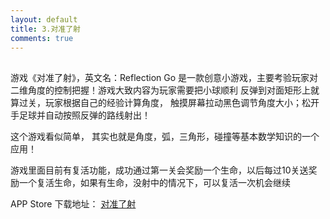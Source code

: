 ```yaml
---
layout: default
title: 3.对准了射
comments: true
---
```


##
  游戏《对准了射》，英文名：Reflection Go  是一款创意小游戏，主要考验玩家对二维角度的控制把握！游戏大致内容为玩家需要把小球顺利
反弹到对面矩形上就算过关，玩家根据自己的经验计算角度， 触摸屏幕拉动黑色调节角度大小；松开手足球并自动按照反弹的路线射出！

这个游戏看似简单， 其实也就是角度，弧，三角形，碰撞等基本数学知识的一个应用！

游戏里面目前有复活功能，成功通过第一关会奖励一个生命，以后每过10关送奖励一个复活生命，如果有生命，没射中的情况下，可以复活一次机会继续

APP Store 下载地址：  [对准了射](https://itunes.apple.com/app/id960171989)
